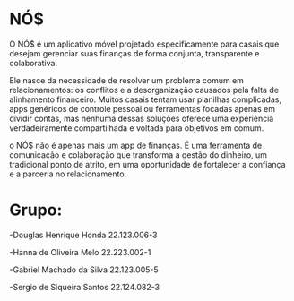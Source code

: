 # NÓ$

O NÓ$ é um aplicativo móvel projetado especificamente para casais que desejam gerenciar suas finanças de forma conjunta, transparente e colaborativa.

Ele nasce da necessidade de resolver um problema comum em relacionamentos: os conflitos e a desorganização causados pela falta de alinhamento financeiro. Muitos casais tentam usar planilhas complicadas, apps genéricos de controle pessoal ou ferramentas focadas apenas em dividir contas, mas nenhuma dessas soluções oferece uma experiência verdadeiramente compartilhada e voltada para objetivos em comum.

o NÓ$ não é apenas mais um app de finanças. É uma ferramenta de comunicação e colaboração que transforma a gestão do dinheiro, um tradicional ponto de atrito, em uma oportunidade de fortalecer a confiança e a parceria no relacionamento.



# Grupo:
-Douglas Henrique Honda    22.123.006-3

-Hanna de Oliveira Melo    22.223.002-1

-Gabriel Machado da Silva  22.123.005-5

-Sergio de Siqueira Santos 22.124.082-3
